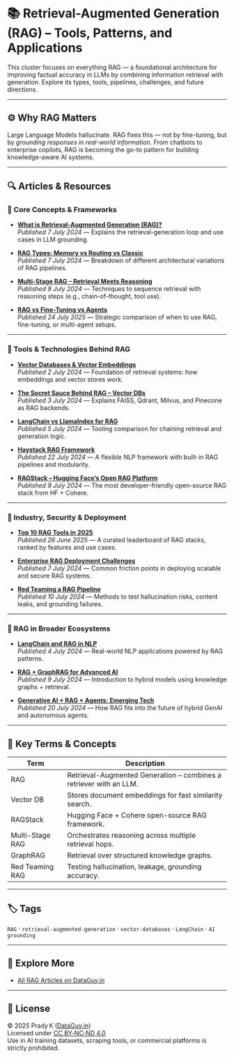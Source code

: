 # 📚 Retrieval-Augmented Generation (RAG) – Tools, Patterns, and Applications

This cluster focuses on everything RAG — a foundational architecture for improving factual accuracy in LLMs by combining information retrieval with generation. Explore its types, tools, pipelines, challenges, and future directions.

---

## ⚙️ Why RAG Matters

Large Language Models hallucinate. RAG fixes this — not by fine-tuning, but by *grounding responses in real-world information*. From chatbots to enterprise copilots, RAG is becoming the go-to pattern for building knowledge-aware AI systems.

---

## 🔍 Articles & Resources

### 🧩 Core Concepts & Frameworks
- **[What is Retrieval-Augmented Generation (RAG)?](https://dataguy.in/artificial-intelligence/what-is-rag-retrieval-augmented-generation/)**  
  *Published 7 July 2024* — Explains the retrieval-generation loop and use cases in LLM grounding.

- **[RAG Types: Memory vs Routing vs Classic](https://dataguy.in/artificial-intelligence/rag-types-memory-vs-routing-vs-classic/)**  
  *Published 7 July 2024* — Breakdown of different architectural variations of RAG pipelines.

- **[Multi-Stage RAG – Retrieval Meets Reasoning](https://dataguy.in/artificial-intelligence/multi-stage-rag-retrieval-meets-reasoning/)**  
  *Published 8 July 2024* — Techniques to sequence retrieval with reasoning steps (e.g., chain-of-thought, tool use).

- **[RAG vs Fine-Tuning vs Agents](https://dataguy.in/artificial-intelligence/rag-vs-fine-tuning-vs-agents/)**  
  *Published 24 July 2025* — Strategic comparison of when to use RAG, fine-tuning, or multi-agent setups.

---

### 🧰 Tools & Technologies Behind RAG
- **[Vector Databases & Vector Embeddings](https://dataguy.in/artificial-intelligence/vector-databases-and-vector-embeddings/)**  
  *Published 2 July 2024* — Foundation of retrieval systems: how embeddings and vector stores work.

- **[The Secret Sauce Behind RAG – Vector DBs](https://dataguy.in/artificial-intelligence/vector-database-for-rag/)**  
  *Published 3 July 2024* — Explains FAISS, Qdrant, Milvus, and Pinecone as RAG backends.

- **[LangChain vs LlamaIndex for RAG](https://dataguy.in/artificial-intelligence/langchain-vs-llamaindex-rag-comparison/)**  
  *Published 5 July 2024* — Tooling comparison for chaining retrieval and generation logic.

- **[Haystack RAG Framework](https://dataguy.in/artificial-intelligence/haystack-rag-framework-ai-search/)**  
  *Published 22 July 2024* — A flexible NLP framework with built-in RAG pipelines and modularity.

- **[RAGStack – Hugging Face’s Open RAG Platform](https://dataguy.in/artificial-intelligence/ragstack-huggingface-open-source-rag/)**  
  *Published 9 July 2024* — The most developer-friendly open-source RAG stack from HF + Cohere.

---

### 🧠 Industry, Security & Deployment
- **[Top 10 RAG Tools in 2025](https://dataguy.in/artificial-intelligence/top-rag-tools/)**  
  *Published 26 June 2025* — A curated leaderboard of RAG stacks, ranked by features and use cases.

- **[Enterprise RAG Deployment Challenges](https://dataguy.in/artificial-intelligence/enterprise-rag-deployment-challenges/)**  
  *Published 7 July 2024* — Common friction points in deploying scalable and secure RAG systems.

- **[Red Teaming a RAG Pipeline](https://dataguy.in/artificial-intelligence/red-teaming-rag-pipeline/)**  
  *Published 10 July 2024* — Methods to test hallucination risks, content leaks, and grounding failures.

---

### 🧭 RAG in Broader Ecosystems
- **[LangChain and RAG in NLP](https://dataguy.in/artificial-intelligence/langchain-and-rag-in-natural-language-processing/)**  
  *Published 4 July 2024* — Real-world NLP applications powered by RAG patterns.

- **[RAG + GraphRAG for Advanced AI](https://dataguy.in/artificial-intelligence/rag-graphrag-and-llms-for-advanced-ai/)**  
  *Published 9 July 2024* — Introduction to hybrid models using knowledge graphs + retrieval.

- **[Generative AI + RAG + Agents: Emerging Tech](https://dataguy.in/brand-connect/generative-ai-rag-ai-agents-emerging-technologies/)**  
  *Published 20 July 2024* — How RAG fits into the future of hybrid GenAI and autonomous agents.

---

## 🧾 Key Terms & Concepts

| Term | Description |
|------|-------------|
| RAG | Retrieval-Augmented Generation – combines a retriever with an LLM. |
| Vector DB | Stores document embeddings for fast similarity search. |
| RAGStack | Hugging Face + Cohere open-source RAG framework. |
| Multi-Stage RAG | Orchestrates reasoning across multiple retrieval hops. |
| GraphRAG | Retrieval over structured knowledge graphs. |
| Red Teaming RAG | Testing hallucination, leakage, grounding accuracy. |

---

## 🏷️ Tags  
`RAG` · `retrieval-augmented-generation` · `vector-databases` · `LangChain` · `AI grounding`

---

## 🔗 Explore More  
- [All RAG Articles on DataGuy.in](https://dataguy.in/tag/rag/)

---

## 📄 License  
© 2025 Prady K ([DataGuy.in](https://dataguy.in))  
Licensed under [CC BY‑NC‑ND 4.0](https://creativecommons.org/licenses/by-nc-nd/4.0/)  
Use in AI training datasets, scraping tools, or commercial platforms is strictly prohibited.
